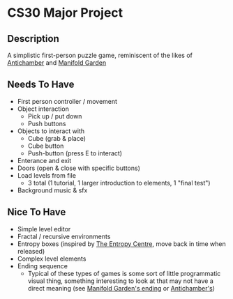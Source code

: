 # CS30 Major Project

## Description
A simplistic first-person puzzle game, reminiscent of the likes of [Antichamber](https://store.steampowered.com/app/219890/Antichamber/) and [Manifold Garden](https://williamchyr.itch.io/manifoldgarden)

## Needs To Have
* First person controller / movement
* Object interaction
    * Pick up / put down
    * Push buttons
* Objects to interact with
    * Cube (grab & place)
    * Cube button
    * Push-button (press E to interact)
* Enterance and exit
* Doors (open & close with specific buttons)
* Load levels from file 
  * 3 total (1 tutorial, 1 larger introduction to elements, 1 "final test")
* Background music & sfx

## Nice To Have
* Simple level editor
* Fractal / recursive environments
* Entropy boxes (inspired by [The Entropy Centre](https://www.theentropycentre.com/), move back in time when released)
* Complex level elements
* Ending sequence
    - Typical of these types of games is some sort of little programmatic visual thing, something interesting to look at that may not have a direct meaning (see [Manifold Garden's ending](https://youtu.be/WvsEa2nRCaM) or [Antichamber's](https://youtu.be/a6jGKLxIrjs))
